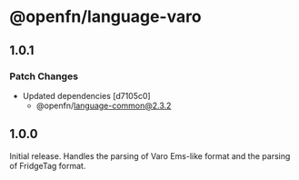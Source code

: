 # @openfn/language-varo

## 1.0.1

### Patch Changes

- Updated dependencies [d7105c0]
  - @openfn/language-common@2.3.2

## 1.0.0

Initial release. Handles the parsing of Varo Ems-like format and the parsing of
FridgeTag format.
